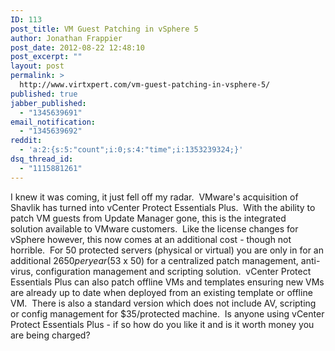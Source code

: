 ```yaml
---
ID: 113
post_title: VM Guest Patching in vSphere 5
author: Jonathan Frappier
post_date: 2012-08-22 12:48:10
post_excerpt: ""
layout: post
permalink: >
  http://www.virtxpert.com/vm-guest-patching-in-vsphere-5/
published: true
jabber_published:
  - "1345639691"
email_notification:
  - "1345639692"
reddit:
  - 'a:2:{s:5:"count";i:0;s:4:"time";i:1353239324;}'
dsq_thread_id:
  - "1115881261"
---
```

I knew it was coming, it just fell off my radar.  VMware's acquisition of Shavlik has turned into vCenter Protect Essentials Plus.  With the ability to patch VM guests from Update Manager gone, this is the integrated solution available to VMware customers.  Like the license changes for vSphere however, this now comes at an additional cost - though not horrible.  For 50 protected servers (physical or virtual) you are only in for an additional $2650 per year($53 x 50) for a centralized patch management, anti-virus, configuration management and scripting solution.  vCenter Protect Essentials Plus can also patch offline VMs and templates ensuring new VMs are already up to date when deployed from an existing template or offline VM.  There is also a standard version which does not include AV, scripting or config management for $35/protected machine.  Is anyone using vCenter Protect Essentials Plus - if so how do you like it and is it worth money you are being charged?